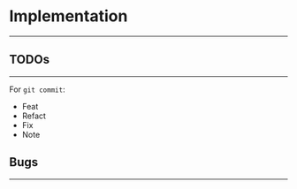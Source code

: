 <link rel="stylesheet" type="text/css" href="style.css">


# Implementation
----------------


## TODOs
-------

For `git commit`:

+ Feat
+ Refact
+ Fix
+ Note



## Bugs
-------
